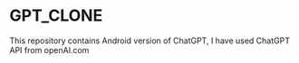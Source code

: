 # GPT_CLONE
This repository contains Android version of ChatGPT, I have used ChatGPT API from openAI.com
